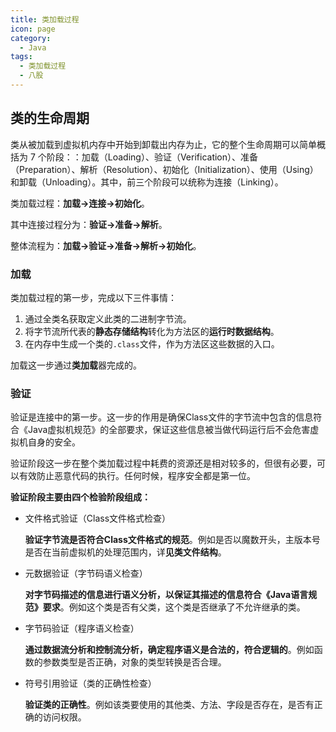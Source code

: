 ```yaml
---
title: 类加载过程
icon: page
category:
  - Java
tags:
  - 类加载过程
  - 八股
---
```


## 类的生命周期

类从被加载到虚拟机内存中开始到卸载出内存为止，它的整个生命周期可以简单概括为 7 个阶段：：加载（Loading）、验证（Verification）、准备（Preparation）、解析（Resolution）、初始化（Initialization）、使用（Using）和卸载（Unloading）。其中，前三个阶段可以统称为连接（Linking）。

类加载过程：**加载->连接->初始化**。

其中连接过程分为：**验证->准备->解析**。

整体流程为：**加载->验证->准备->解析->初始化**。

<!-- more -->

### 加载

类加载过程的第一步，完成以下三件事情：

1. 通过全类名获取定义此类的二进制字节流。
2. 将字节流所代表的**静态存储结构**转化为方法区的**运行时数据结构**。
3. 在内存中生成一个类的`.class`文件，作为方法区这些数据的入口。

加载这一步通过**类加载**器完成的。

### 验证

验证是连接中的第一步。这一步的作用是确保Class文件的字节流中包含的信息符合《Java虚拟机规范》的全部要求，保证这些信息被当做代码运行后不会危害虚拟机自身的安全。

验证阶段这一步在整个类加载过程中耗费的资源还是相对较多的，但很有必要，可以有效防止恶意代码的执行。任何时候，程序安全都是第一位。

**验证阶段主要由四个检验阶段组成：**

- 文件格式验证（Class文件格式检查）

  **验证字节流是否符合Class文件格式的规范**。例如是否以魔数开头，主版本号是否在当前虚拟机的处理范围内，详**见类文件结构**。

- 元数据验证（字节码语义检查）

  **对字节码描述的信息进行语义分析，以保证其描述的信息符合《Java语言规范》要求**。例如这个类是否有父类，这个类是否继承了不允许继承的类。

- 字节码验证（程序语义检查）

  **通过数据流分析和控制流分析，确定程序语义是合法的，符合逻辑的**。例如函数的参数类型是否正确，对象的类型转换是否合理。

- 符号引用验证（类的正确性检查）

  **验证类的正确性**。例如该类要使用的其他类、方法、字段是否存在，是否有正确的访问权限。







